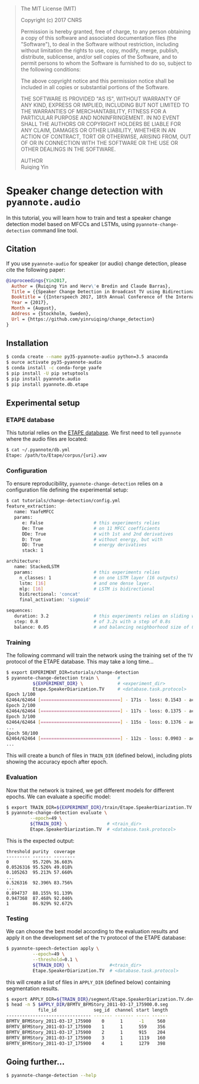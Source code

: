 > The MIT License (MIT)
>
> Copyright (c) 2017 CNRS
>
> Permission is hereby granted, free of charge, to any person obtaining a copy
> of this software and associated documentation files (the "Software"), to deal
> in the Software without restriction, including without limitation the rights
> to use, copy, modify, merge, publish, distribute, sublicense, and/or sell
> copies of the Software, and to permit persons to whom the Software is
> furnished to do so, subject to the following conditions:
>
> The above copyright notice and this permission notice shall be included in all
> copies or substantial portions of the Software.
>
> THE SOFTWARE IS PROVIDED "AS IS", WITHOUT WARRANTY OF ANY KIND, EXPRESS OR
> IMPLIED, INCLUDING BUT NOT LIMITED TO THE WARRANTIES OF MERCHANTABILITY,
> FITNESS FOR A PARTICULAR PURPOSE AND NONINFRINGEMENT. IN NO EVENT SHALL THE
> AUTHORS OR COPYRIGHT HOLDERS BE LIABLE FOR ANY CLAIM, DAMAGES OR OTHER
> LIABILITY, WHETHER IN AN ACTION OF CONTRACT, TORT OR OTHERWISE, ARISING FROM,
> OUT OF OR IN CONNECTION WITH THE SOFTWARE OR THE USE OR OTHER DEALINGS IN THE
> SOFTWARE.
>
> AUTHOR  
> Ruiqing Yin

# Speaker change detection with `pyannote.audio`

In this tutorial, you will learn how to train and test a speaker change detection model based on MFCCs and LSTMs, using `pyannote-change-detection` command line tool.

## Citation

If you use `pyannote-audio` for speaker (or audio) change detection, please cite the following paper:

```bibtex
@inproceedings{Yin2017,
  Author = {Ruiqing Yin and Herv\'e Bredin and Claude Barras},
  Title = {{Speaker Change Detection in Broadcast TV using Bidirectional Long Short-Term Memory Networks}},
  Booktitle = {{Interspeech 2017, 18th Annual Conference of the International Speech Communication Association}},
  Year = {2017},
  Month = {August},
  Address = {Stockholm, Sweden},
  Url = {https://github.com/yinruiqing/change_detection}
}
```


## Installation

```bash
$ conda create --name py35-pyannote-audio python=3.5 anaconda
$ ource activate py35-pyannote-audio
$ conda install -c conda-forge yaafe
$ pip install -U pip setuptools
$ pip install pyannote.audio
$ pip install pyannote.db.etape
```

## Experimental setup

### ETAPE database

This tutorial relies on the [ETAPE database](http://islrn.org/resources/425-777-374-455-4/). We first need to tell `pyannote` where the audio files are located:

```bash
$ cat ~/.pyannote/db.yml
Etape: /path/to/Etape/corpus/{uri}.wav
```
### Configuration

To ensure reproducibility, `pyannote-change-detection` relies on a configuration file defining the experimental setup:

```bash
$ cat tutorials/change-detection/config.yml
feature_extraction:
   name: YaafeMFCC
   params:
      e: False                   # this experiments relies
      De: True                   # on 11 MFCC coefficients
      DDe: True                  # with 1st and 2nd derivatives
      D: True                    # without energy, but with
      DD: True                   # energy derivatives
      stack: 1

architecture:
   name: StackedLSTM
   params:                       # this experiments relies
     n_classes: 1                # on one LSTM layer (16 outputs)
     lstm: [16]                  # and one dense layer.
     mlp: [16]                   # LSTM is bidirectional
     bidirectional: 'concat'
     final_activation: 'sigmoid'

sequences:
   duration: 3.2                 # this experiments relies on sliding windows
   step: 0.8                     # of 3.2s with a step of 0.8s
   balance: 0.05                 # and balancing neighborhood size of 0.05s

```

### Training

The following command will train the network using the training set of the `TV` protocol of the ETAPE database. This may take a long time...

```bash
$ export EXPERIMENT_DIR=tutorials/change-detection
$ pyannote-change-detection train \       #  
          ${EXPERIMENT_DIR} \             # <experiment_dir>
          Etape.SpeakerDiarization.TV     # <database.task.protocol>
Epoch 1/100
62464/62464 [==============================] - 171s - loss: 0.1543 - acc: 0.9669   
Epoch 2/100
62464/62464 [==============================] - 117s - loss: 0.1375 - acc: 0.9692     
Epoch 3/100
62464/62464 [==============================] - 115s - loss: 0.1376 - acc: 0.9691     
...
Epoch 50/100
62464/62464 [==============================] - 112s - loss: 0.0903 - acc: 0.9724  
...

```

This will create a bunch of files in `TRAIN_DIR` (defined below), including plots showing the accuracy epoch after epoch.

### Evaluation
Now that the network is trained, we get different models for different epochs. We can evaluate a specific model:

```bash
$ export TRAIN_DIR=${EXPERIMENT_DIR}/train/Etape.SpeakerDiarization.TV.train
$ pyannote-change-detection evaluate \
         --epoch=49 \
         ${TRAIN_DIR} \               # <train_dir>
         Etape.SpeakerDiarization.TV  # <database.task.protocol>
```

This is the expected output:

```
threshold purity  coverage
--------- ------- --------
0         95.720% 36.603%
0.0526316 95.526% 49.018%
0.105263  95.213% 57.660%
...
0.526316  92.396% 83.756%
...
0.894737  88.155% 91.139%
0.947368  87.468% 92.046%
1         86.929% 92.672%

```



### Testing

We can choose the best model according to the evaluation results and  apply it on the development set of the `TV` protocol of the ETAPE database:

```bash
$ pyannote-speech-detection apply \
          --epoch=49 \
          --threshold=0.1 \
          ${TRAIN_DIR} \               #<train_dir>
          Etape.SpeakerDiarization.TV  # <database.task.protocol>
```

this will create a list of files in `APPLY_DIR` (defined below) containing segmentation results.

```bash
$ export APPLY_DIR=${TRAIN_DIR}/segment/Etape.SpeakerDiarization.TV.development/0.1/
$ head -n 5 $APPLY_DIR/BFMTV_BFMStory_2011-03-17_175900.0.seg
            file_id              seg_id  channel start length
-------------------------------- ------- ------- ----- ------
BFMTV_BFMStory_2011-03-17_175900    0      1      -1     560
BFMTV_BFMStory_2011-03-17_175900    1      1      559    356
BFMTV_BFMStory_2011-03-17_175900    2      1      915    204
BFMTV_BFMStory_2011-03-17_175900    3      1      1119   160
BFMTV_BFMStory_2011-03-17_175900    4      1      1279   398
```

## Going further...

```bash
$ pyannote-change-detection --help
```
